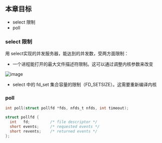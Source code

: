 ## 本章目标
- select 限制
- poll

### select 限制
用 select实现的并发服务器，能达到的并发数，受两方面限制：
- 一个进程能打开的最大文件描述符限制。这可以通过调整内核参数来改变

![image](https://user-images.githubusercontent.com/71170476/149728403-a326480d-cd90-436c-8db3-7f3a0c0dfecd.png)

- select 中的 fd_set 集合容量的限制（FD_SETSIZE）。这需要重新编译内核

### poll

```C
int poll(struct pollfd *fds, nfds_t nfds, int timeout);

struct pollfd {
  int   fd;         /* file descriptor */
  short events;     /* requested events */
  short revents;    /* returned events */
};
```
